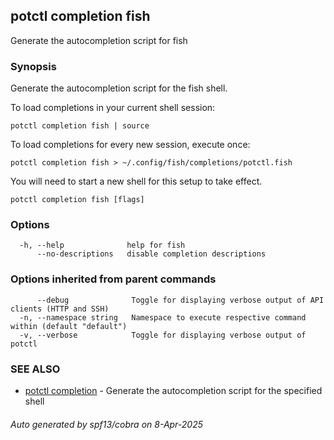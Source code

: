 ## potctl completion fish

Generate the autocompletion script for fish

### Synopsis

Generate the autocompletion script for the fish shell.

To load completions in your current shell session:

	potctl completion fish | source

To load completions for every new session, execute once:

	potctl completion fish > ~/.config/fish/completions/potctl.fish

You will need to start a new shell for this setup to take effect.


```
potctl completion fish [flags]
```

### Options

```
  -h, --help              help for fish
      --no-descriptions   disable completion descriptions
```

### Options inherited from parent commands

```
      --debug              Toggle for displaying verbose output of API clients (HTTP and SSH)
  -n, --namespace string   Namespace to execute respective command within (default "default")
  -v, --verbose            Toggle for displaying verbose output of potctl
```

### SEE ALSO

* [potctl completion](potctl_completion.md)	 - Generate the autocompletion script for the specified shell

###### Auto generated by spf13/cobra on 8-Apr-2025
